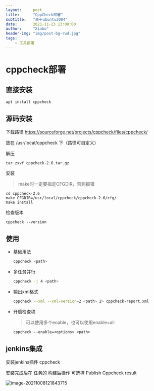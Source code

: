 ```yaml
---
layout:     post
title:      "CppCheck部署"
subtitle:   "基于ubuntu2004"
date:       2021-11-23 13:00:00
author:     "Xinbo"
header-img: "img/post-bg-rwd.jpg"
tags:
    - 工具部署
---
```


# cppcheck部署

## 直接安装

``` 
apt install cppcheck
```

## 源码安装

下载路径 https://sourceforge.net/projects/cppcheck/files/cppcheck/

放在 /usr/local/cppcheck 下（路径可自定义）

解压

```
tar zxvf cppcheck-2.6.tar.gz
```

安装

> make时一定要指定CFGDIR，否则报错

```
cd cppcheck-2.6
make CFGDIR=/usr/local/cppcheck/cppcheck-2.6/cfg/
make install
```

检查版本

```
cppcheck --version
```

## 使用

* 基础用法

  ``` bash
  cppcheck <path>
  ```

* 多任务并行

  ``` bash
  cppcheck -j 4 <path>
  ```

* 输出xml格式

  ``` bash
  cppcheck --xml --xml-version=2 <path> 2> cppcheck-report.xml
  ```

* 开启检查项

  > 可以使用多个enable，也可以使用enable=all

  ``` 
  cppcheck --enable=<options> <path>
  ```

  

## jenkins集成

安装jenkins插件 cppcheck

安装完成后在 任务的 构建后操作 可选择 Publish Cppcheck result

![image-20211008121843715](C:\Users\anker\AppData\Roaming\Typora\typora-user-images\image-20211008121843715.png)

